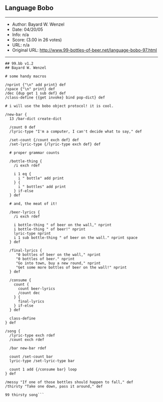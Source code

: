 
## Language Bobo ##
---
- Author: Bayard W. Wenzel
- Date: 04/20/05
- Info: n/a
- Score:  (3.00 in 26 votes)
- URL: n/a
- Original URL: http://www.99-bottles-of-beer.net/language-bobo-97.html
---

```The author (below) created the language. "Bobo" is Spanish for idiot.
## 99.bb v1.2
## Bayard W. Wenzel

# some handy macros

/nprint {"\n" add print} def
/space {"\n" print} def
/dec {dup get 1 sub def} def
/class-define {{get invoke} bind pop-dict} def

# i will use the bobo object protocol! it is cool.

/new-bar {
  13 /bar-dict create-dict

  /count 0 def
  /lyric-type "I'm a computer, I can't decide what to say," def

  /set-count {/count exch def} def
  /set-lyric-type {/lyric-type exch def} def

  # proper grammar counts

  /bottle-thing {
    /i exch rdef

    i 1 eq {
      i " bottle" add print
    } {
      i " bottles" add print
    } if-else
  } def

  # and, the meat of it!

  /beer-lyrics {
    /i exch rdef

    i bottle-thing " of beer on the wall," nprint
    i bottle-thing " of beer!" nprint
    lyric-type nprint
    i 1 sub bottle-thing " of beer on the wall." nprint space
  } def

  /final-lyrics {
     "0 bottles of beer on the wall," nprint
     "0 bottles of beer." nprint
     "Go into town, buy a new round," nprint
     "Get some more bottles of beer on the wall!" nprint
  } def

  /consume {
    count {
      count beer-lyrics
      /count dec
    } {
      final-lyrics
    } if-else
  } def

  class-define
} def

/song {
  /lyric-type exch rdef
  /count exch rdef

  /bar new-bar rdef

  count /set-count bar
  lyric-type /set-lyric-type bar  

  count 1 add {/consume bar} loop
} def

/messy "If one of those bottles should happen to fall," def
/thirsty "Take one down, pass it around," def

99 thirsty song```